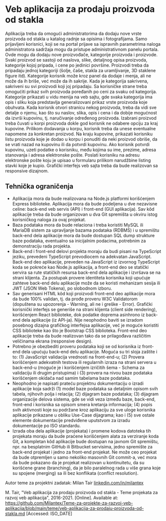 # Veb aplikacija za prodaju proizvoda od stakla

Aplikacija treba da omogući administratorima da dodaju nove vrste proizvoda od stakla u katalog radnje sa opisima i fotografijama. Samo prijavljeni korisnici, koji se na portal prijave sa ispravnih parametrima naloga administratora sadržaja mogu da pristupe administrativnom panelu portala. Ovde mogu da dodaju nove proizvođače, kategorije proizvoda i proizvode. Svaki proizvod se sastoji od naslova, slike, detaljnog opisa proizvoda, kategorije kojoj pripada, i cene po jedinici površine. Proizvodi treba da pripadaju jednoj kategoriji (šolje, čaše, stakla za uramljivanje, 3D staklene figure itd). Kategorije korisnik može kroz panel da dodaje i menja, ali ne može da ih briše, već može da ih sakrije. Kada je kategorija sakrivena, sakriveni su svi proizvodi koji joj pripadaju. Sa korisničke strane treba omogućiti prikaz svih proizvoda poređanih po ceni za svaku od kategorija. Kategorije prikazati u vidu menija na veb sajtu, gde svaka kategorija ima opis i sliku koja predstavlja generalizovani prikaz vrste proizvoda koje obuhvata. Kada korisnik otvori stranicu nekog proizvoda, treba da vidi sve detalje o njemu, kao što su naslov, slika, opis i cena i da dobije mogućnost da izvrši kupovinu, tj. naručivanje određenog proizvoda. Izabrani proizvod treba čuvati u korpi proizvoda dokle god korisnik ne odabere opciju za kraj kupovine. Prilikom dodavanja u korpu, korisnik treba da unese eventualne napomene za konkretan proizvod. Na kraju kupovine, prikazati korisniku listu proizvoda koje je dodao u korpu i ponuditi da neki proizvod obriše, da se vrati nazad na kupovinu ili da potvrdi kupovinu. Ako korisnik potvrdi kupovinu, uzeti podatke o korisniku, među kojima su ime, prezime, adresa stanovanja i adresa elektronske pošte. Poslati korisniku na adresu elektronske pošte koju je upisao u formularu prilikom narudžbine listing stavki koje je kupio. Grafički interfejs veb sajta treba da bude realizovan sa responsive dizajnom.

## Tehnička ograničenja

- Aplikacija mora da bude realizovana na Node.js platformi korišćenjem Express biblioteke. Aplikacija mora da bude podeljena u dve nezavisne celine: back-end veb servis (API) i front-end (GUI aplikacija). Sav kôd aplikacije treba da bude organizovan u dva Git spremišta u okviru istog korisničkog naloga za ovaj projekat.
- Baza podataka mora da bude relaciona i treba koristiti MySQL ili MariaDB sistem za upravljanje bazama podataka (RDBMS) i u spremištu back-end dela aplikacije mora da bude dostupan SQL dump strukture baze podataka, eventualno sa inicijalnim podacima, potrebnim za demonstraciju rada projekta.
- Back-end i front-end delovi projekta moraju da budi pisani na TypeScript jeziku, prevedeni TypeScript prevodiocem na adekvatan JavaScript. Back-end deo aplikacije, preveden na JavaScript iz izvornog TypeScript koda se pokreće kao Node.js aplikacija, a front-end deo se statički servira sa rute statičkih resursa back-end dela aplikacije i izvršava se na strani klijenta. Za postupak provere identiteta korisnika koji upućuje zahteve back-end delu aplikacije može da se koristi mehanizam sesija ili JWT (JSON Web Tokena), po slobodnom izboru.
- Sav generisani HTML kôd koji proizvodi front-end deo aplikacije mora da bude 100% validan, tj. da prođe proveru W3C Validatorom (dopuštena su upozorenja - Warning, ali ne i greške - Error). Grafički korisnički interfejs se generiše na strani klijenta (client side rendering), korišćenjem React biblioteke, dok podatke doprema asinhrono iz back-end dela aplikacije (iz API-ja). Nije neophodno baviti se izradom posebnog dizajna grafičkog interfejsa aplikacije, već je moguće koristiti CSS biblioteke kao što je Bootstrap CSS biblioteka. Front-end deo aplikacije treba da bude realizovan tako da se prilagođava različitim veličinama ekrana (responsive design).
- Potrebno je obezbediti proveru podataka koji se od korisnika iz front-end dela upućuju back-end delu aplikacije. Moguća su tri sloja zaštite i to: (1) JavaScript validacija vrednosti na front-end-u; (2) Provera korišćenjem adekvatnih testova ili regularnih izraza na strani servera u back-end-u (moguće je i korišćenjem izričitih šema - Schema za validaciju ili drugim pristupima) i (3) provera na nivou baze podataka korišćenjem okidača nad samim tabelama baze podataka.
- Neophodno je napisati prateću projektnu dokumentaciju o izradi aplikacije koja sadrži (1) model baze podataka sa detaljnim opisom svih tabela, njihovih polja i relacija; (2) dijagram baze podataka; (3) dijagram organizacije delova sistema, gde se vidi veza između baze, back-end, front-end i korisnika sa opisom smera kretanja informacija; (4) popis svih aktivnosti koje su podržane kroz aplikaciju za sve uloge korisnika aplikacije prikazane u obliku Use-Case dijagrama; kao i (5) sve ostale elemente dokumentacije predviđene uputstvom za izradu dokumentacije po ISO standardu.
- Izrada oba dela aplikacije (projekata) i promene kodova datoteka tih projekata moraju da bude praćene korišćenjem alata za verziranje koda Git, a kompletan kôd aplikacije bude dostupan na javnom Git spremištu, npr. na besplatnim GitHub ili Bitbucket servisima, jedno spremište za back-end projekat i jedno za front-end projekat. Ne može ceo projekat da bude otpremljen u samo nekoliko masovnih Git commit-a, već mora da bude pokazano da je projekat realizovan u kontinuitetu, da su korišćene grane (branching), da je bilo paralelnog rada u više grana koje su spojene (merging) sa ili bez konflikata (conflict resolution).

Autor teme za projektni zadatak: Milan Tair [linkedin.com/in/milantex](https://linkedin.com/in/milantex)

M. Tair, "Veb aplikacija za prodaju proizvoda od stakla - Teme projekata za razvoj veb aplikacija", 2016-2021. [Online]. Available at: https://github.com/Milantex/Teme-za-projekte-za-razvoj-veb-aplikacija/blob/main/teme/veb-aplikacija-za-prodaju-proizvoda-od-stakla.md [Accessed: ISO_DATE]
